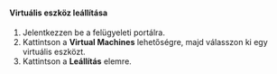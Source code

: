 #### <a name="to-shut-down-a-virtual-device"></a>Virtuális eszköz leállítása
1. Jelentkezzen be a felügyeleti portálra.
2. Kattintson a **Virtual Machines** lehetőségre, majd válasszon ki egy virtuális eszközt.
3. Kattintson a **Leállítás** elemre.


